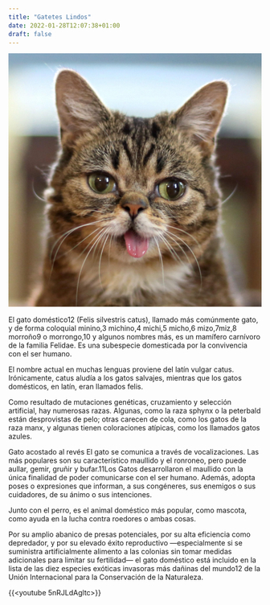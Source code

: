 ```yaml
---
title: "Gatetes Lindos"
date: 2022-01-28T12:07:38+01:00
draft: false
---
```


![Example image](/gato.jpg)

El gato doméstico1​2​ (Felis silvestris catus), llamado más comúnmente gato, y de forma coloquial minino,3​ michino,4​ michi,5​ micho,6​ mizo,7​ miz,8​ morroño9​ o morrongo,10​ y algunos nombres más, es un mamífero carnívoro de la familia Felidae. Es una subespecie domesticada por la convivencia con el ser humano.

El nombre actual en muchas lenguas proviene del latín vulgar catus. Irónicamente, catus aludía a los gatos salvajes, mientras que los gatos domésticos, en latín, eran llamados felis.

Como resultado de mutaciones genéticas, cruzamiento y selección artificial, hay numerosas razas. Algunas, como la raza sphynx o la peterbald están desprovistas de pelo; otras carecen de cola, como los gatos de la raza manx, y algunas tienen coloraciones atípicas, como los llamados gatos azules.


Gato acostado al revés
El gato se comunica a través de vocalizaciones. Las más populares son su característico maullido y el ronroneo, pero puede aullar, gemir, gruñir y bufar.11​Los Gatos desarrollaron el maullido con la única finalidad de poder comunicarse con el ser humano. Además, adopta poses o expresiones que informan, a sus congéneres, sus enemigos o sus cuidadores, de su ánimo o sus intenciones.

Junto con el perro, es el animal doméstico más popular, como mascota, como ayuda en la lucha contra roedores o ambas cosas.

Por su amplio abanico de presas potenciales, por su alta eficiencia como depredador, y por su elevado éxito reproductivo —especialmente si se suministra artificialmente alimento a las colonias sin tomar medidas adicionales para limitar su fertilidad— el gato doméstico está incluido en la lista de las diez especies exóticas invasoras más dañinas del mundo12​ de la Unión Internacional para la Conservación de la Naturaleza.

{{<youtube 5nRJLdAgltc>}}